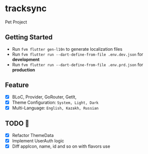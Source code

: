 # tracksync

Pet Project
## Getting Started

- Run `fvm flutter gen-l10n` to generate localization files
- Run `fvm flutter run --dart-define-from-file .env.dev.json` for **development**
- Run `fvm flutter run --dart-define-from-file .env.prd.json` for **production**

## Feature

- [x] BLoC, Provider, GoRouter, GetIt,
- [x] Theme Configuration: `System, Light, Dark`
- [x] Multi-Language: `English, Kazakh, Russian`

## TODO 📝

- [x] Refactor ThemeData
- [x] Implement UserAuth logic
- [x] Diff appIcon, name, id and so on with flavors use